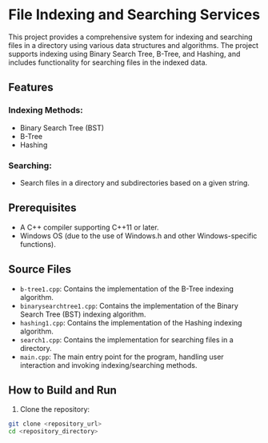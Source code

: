 # File Indexing and Searching Services

This project provides a comprehensive system for indexing and searching files in a directory using various data structures and algorithms. The project supports indexing using Binary Search Tree, B-Tree, and Hashing, and includes functionality for searching files in the indexed data.

## Features

### Indexing Methods:
- Binary Search Tree (BST)
- B-Tree
- Hashing

### Searching:
- Search files in a directory and subdirectories based on a given string.

## Prerequisites

- A C++ compiler supporting C++11 or later.
- Windows OS (due to the use of Windows.h and other Windows-specific functions).



## Source Files

- `b-tree1.cpp`: Contains the implementation of the B-Tree indexing algorithm.
- `binarysearchtree1.cpp`: Contains the implementation of the Binary Search Tree (BST) indexing algorithm.
- `hashing1.cpp`: Contains the implementation of the Hashing indexing algorithm.
- `search1.cpp`: Contains the implementation for searching files in a directory.
- `main.cpp`: The main entry point for the program, handling user interaction and invoking indexing/searching methods.

## How to Build and Run

1. Clone the repository:

```bash
git clone <repository_url>
cd <repository_directory>


